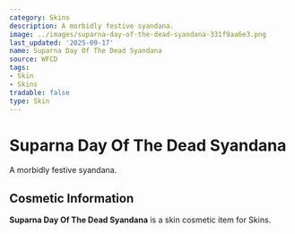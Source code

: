 ```yaml
---
category: Skins
description: A morbidly festive syandana.
image: ../images/suparna-day-of-the-dead-syandana-331f9aa6e3.png
last_updated: '2025-09-17'
name: Suparna Day Of The Dead Syandana
source: WFCD
tags:
- Skin
- Skins
tradable: false
type: Skin
---
```


# Suparna Day Of The Dead Syandana

A morbidly festive syandana.

## Cosmetic Information

**Suparna Day Of The Dead Syandana** is a skin cosmetic item for Skins.

